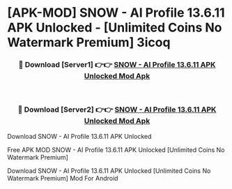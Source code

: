 # [APK-MOD] SNOW - AI Profile 13.6.11 APK Unlocked - [Unlimited Coins No Watermark Premium] 3icoq



<div align="center">
<h3>🔴 Download [Server1] 👉👉 <a href="https://momento.my/?title=SNOW_-_AI_Profile_13.6.11_APK_Unlocked">SNOW - AI Profile 13.6.11 APK Unlocked Mod Apk</a></h3><br>

<h3>🔴 Download [Server2] 👉👉 <a href="https://momento.my/?title=SNOW_-_AI_Profile_13.6.11_APK_Unlocked">SNOW - AI Profile 13.6.11 APK Unlocked Mod Apk</a></h3>
</div>



Download SNOW - AI Profile 13.6.11 APK Unlocked 

Free APK MOD SNOW - AI Profile 13.6.11 APK Unlocked [Unlimited Coins No Watermark Premium]

Download SNOW - AI Profile 13.6.11 APK Unlocked [Unlimited Coins No Watermark Premium] Mod For Android

